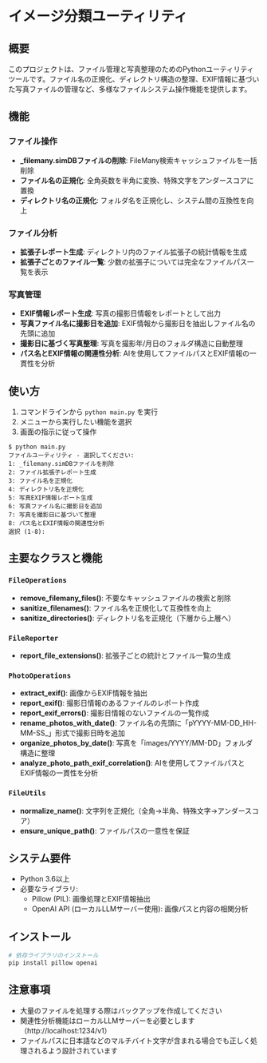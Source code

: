 # イメージ分類ユーティリティ

## 概要

このプロジェクトは、ファイル管理と写真整理のためのPythonユーティリティツールです。ファイル名の正規化、ディレクトリ構造の整理、EXIF情報に基づいた写真ファイルの管理など、多様なファイルシステム操作機能を提供します。

## 機能

### ファイル操作

- **_filemany.simDBファイルの削除**: FileMany検索キャッシュファイルを一括削除
- **ファイル名の正規化**: 全角英数を半角に変換、特殊文字をアンダースコアに置換
- **ディレクトリ名の正規化**: フォルダ名を正規化し、システム間の互換性を向上

### ファイル分析

- **拡張子レポート生成**: ディレクトリ内のファイル拡張子の統計情報を生成
- **拡張子ごとのファイル一覧**: 少数の拡張子については完全なファイルパス一覧を表示

### 写真管理

- **EXIF情報レポート生成**: 写真の撮影日情報をレポートとして出力
- **写真ファイル名に撮影日を追加**: EXIF情報から撮影日を抽出しファイル名の先頭に追加
- **撮影日に基づく写真整理**: 写真を撮影年/月日のフォルダ構造に自動整理
- **パス名とEXIF情報の関連性分析**: AIを使用してファイルパスとEXIF情報の一貫性を分析

## 使い方

1. コマンドラインから `python main.py` を実行
2. メニューから実行したい機能を選択
3. 画面の指示に従って操作

```
$ python main.py
ファイルユーティリティ - 選択してください:
1: _filemany.simDBファイルを削除
2: ファイル拡張子レポート生成
3: ファイル名を正規化
4: ディレクトリ名を正規化
5: 写真EXIF情報レポート生成
6: 写真ファイル名に撮影日を追加
7: 写真を撮影日に基づいて整理
8: パス名とEXIF情報の関連性分析
選択 (1-8):
```

## 主要なクラスと機能

### `FileOperations`

- **remove_filemany_files()**: 不要なキャッシュファイルの検索と削除
- **sanitize_filenames()**: ファイル名を正規化して互換性を向上
- **sanitize_directories()**: ディレクトリ名を正規化（下層から上層へ）

### `FileReporter`

- **report_file_extensions()**: 拡張子ごとの統計とファイル一覧の生成

### `PhotoOperations`

- **extract_exif()**: 画像からEXIF情報を抽出
- **report_exif()**: 撮影日情報のあるファイルのレポート作成
- **report_exif_errors()**: 撮影日情報のないファイルの一覧作成
- **rename_photos_with_date()**: ファイル名の先頭に「pYYYY-MM-DD_HH-MM-SS_」形式で撮影日時を追加
- **organize_photos_by_date()**: 写真を「images/YYYY/MM-DD」フォルダ構造に整理
- **analyze_photo_path_exif_correlation()**: AIを使用してファイルパスとEXIF情報の一貫性を分析

### `FileUtils`

- **normalize_name()**: 文字列を正規化（全角→半角、特殊文字→アンダースコア）
- **ensure_unique_path()**: ファイルパスの一意性を保証

## システム要件

- Python 3.6以上
- 必要なライブラリ:
  - Pillow (PIL): 画像処理とEXIF情報抽出
  - OpenAI API (ローカルLLMサーバー使用): 画像パスと内容の相関分析

## インストール

```bash
# 依存ライブラリのインストール
pip install pillow openai
```

## 注意事項

- 大量のファイルを処理する際はバックアップを作成してください
- 関連性分析機能はローカルLLMサーバーを必要とします（http://localhost:1234/v1）
- ファイルパスに日本語などのマルチバイト文字が含まれる場合でも正しく処理されるよう設計されています
